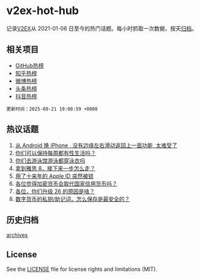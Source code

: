 # v2ex-hot-hub

 记录[V2EX](https://www.v2ex.com/)从 2021-01-06 日至今的热门话题。每小时抓取一次数据，按天[归档](archives)。
 
 ## 相关项目

- [GitHub热榜](https://github.com/lonnyzhang423/github-hot-hub)
- [知乎热榜](https://github.com/lonnyzhang423/zhihu-hot-hub)
- [微博热榜](https://github.com/lonnyzhang423/weibo-hot-hub)
- [头条热榜](https://github.com/lonnyzhang423/toutiao-hot-hub)
- [抖音热榜](https://github.com/lonnyzhang423/douyin-hot-hub)


 `更新时间：2025-09-21 19:08:59 +0800`

## 热议话题

1. [从 Android 换 iPhone , 没有边缘左右滑动返回上一面功能, 太难受了](https://www.v2ex.com/t/1160803)
1. [你们可以保持每周都有性生活吗？](https://www.v2ex.com/t/1160811)
1. [你们去游泳馆游泳都穿泳衣吗](https://www.v2ex.com/t/1160796)
1. [拿到雅思 8，接下来一步怎么走？](https://www.v2ex.com/t/1160762)
1. [用了十来年的 Apple ID 突然被锁](https://www.v2ex.com/t/1160848)
1. [各位觉得加密货币会取代国家信用货币吗？](https://www.v2ex.com/t/1160842)
1. [各位，你们升级 26 的原因是啥？](https://www.v2ex.com/t/1160746)
1. [数字货币的私钥/助记词，怎么保存是最安全的？](https://www.v2ex.com/t/1160814)

## 历史归档

[archives](archives)

## License

See the [LICENSE](LICENSE) file for license rights and limitations (MIT).
